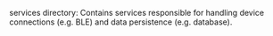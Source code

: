 services directory: Contains services responsible for handling device connections (e.g. BLE) and 
data persistence (e.g. database).